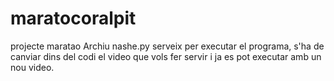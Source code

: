# maratocoralpit
projecte maratao
 Archiu nashe.py serveix per executar el programa, s'ha de canviar dins del codi el video que vols fer servir i ja es pot executar amb un nou video.
